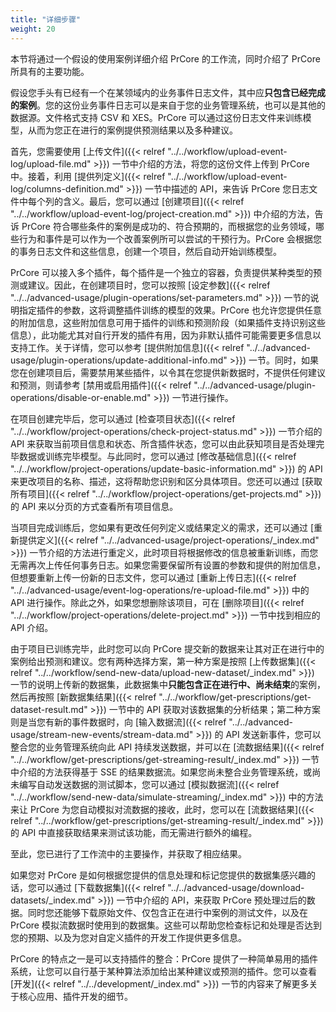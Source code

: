 ```yaml
---
title: "详细步骤"
weight: 20
---
```


本节将通过一个假设的使用案例详细介绍 PrCore 的工作流，同时介绍了 PrCore 所具有的主要功能。

假设您手头有已经有一个在某领域内的业务事件日志文件，其中应**只包含已经完成的案例**。您的这份业务事件日志可以是来自于您的业务管理系统，也可以是其他的数据源。文件格式支持 CSV 和 XES。PrCore 可以通过这份日志文件来训练模型，从而为您正在进行的案例提供预测结果以及多种建议。

首先，您需要使用 [上传文件]({{< relref "../../workflow/upload-event-log/upload-file.md" >}}) 一节中介绍的方法，将您的这份文件上传到 PrCore 中。接着，利用 [提供列定义]({{< relref "../../workflow/upload-event-log/columns-definition.md" >}}) 一节中描述的 API，来告诉 PrCore 您日志文件中每个列的含义。最后，您可以通过 [创建项目]({{< relref "../../workflow/upload-event-log/project-creation.md" >}}) 中介绍的方法，告诉 PrCore 符合哪些条件的案例是成功的、符合预期的，而根据您的业务领域，哪些行为和事件是可以作为一个改善案例所可以尝试的干预行为。PrCore 会根据您的事务日志文件和这些信息，创建一个项目，然后自动开始训练模型。

PrCore 可以接入多个插件，每个插件是一个独立的容器，负责提供某种类型的预测或建议。因此，在创建项目时，您可以按照 [设定参数]({{< relref "../../advanced-usage/plugin-operations/set-parameters.md" >}}) 一节的说明指定插件的参数，这将调整插件训练的模型的效果。PrCore 也允许您提供任意的附加信息，这些附加信息可用于插件的训练和预测阶段（如果插件支持识别这些信息），此功能尤其对自行开发的插件有用，因为非默认插件可能需要更多信息以支持工作。关于详情，您可以参考 [提供附加信息]({{< relref "../../advanced-usage/plugin-operations/update-additional-info.md" >}}) 一节。同时，如果您在创建项目后，需要禁用某些插件，以令其在您提供新数据时，不提供任何建议和预测，则请参考 [禁用或启用插件]({{< relref "../../advanced-usage/plugin-operations/disable-or-enable.md" >}}) 一节进行操作。

在项目创建完毕后，您可以通过 [检查项目状态]({{< relref "../../workflow/project-operations/check-project-status.md" >}}) 一节介绍的 API 来获取当前项目信息和状态、所含插件状态，您可以由此获知项目是否处理完毕数据或训练完毕模型。与此同时，您可以通过 [修改基础信息]({{< relref "../../workflow/project-operations/update-basic-information.md" >}}) 的 API 来更改项目的名称、描述，这将帮助您识别和区分具体项目。您还可以通过 [获取所有项目]({{< relref "../../workflow/project-operations/get-projects.md" >}}) 的 API 来以分页的方式查看所有项目信息。

当项目完成训练后，您如果有更改任何列定义或结果定义的需求，还可以通过 [重新提供定义]({{< relref "../../advanced-usage/project-operations/_index.md" >}}) 一节介绍的方法进行重定义，此时项目将根据修改的信息被重新训练，而您无需再次上传任何事务日志。如果您需要保留所有设置的参数和提供的附加信息，但想要重新上传一份新的日志文件，您可以通过 [重新上传日志]({{< relref "../../advanced-usage/event-log-operations/re-upload-file.md" >}}) 中的 API 进行操作。除此之外，如果您想删除该项目，可在 [删除项目]({{< relref "../../workflow/project-operations/delete-project.md" >}}) 一节中找到相应的 API 介绍。

由于项目已训练完毕，此时您可以向 PrCore 提交新的数据来让其对正在进行中的案例给出预测和建议。您有两种选择方案，第一种方案是按照 [上传数据集]({{< relref "../../workflow/send-new-data/upload-new-dataset/_index.md" >}}) 一节的说明上传新的数据集，此数据集中**只能包含正在进行中、尚未结束**的案例，然后再按照 [新数据集结果]({{< relref "../../workflow/get-prescriptions/get-dataset-result.md" >}}) 一节中的 API 获取对该数据集的分析结果；第二种方案则是当您有新的事件数据时，向 [输入数据流]({{< relref "../../advanced-usage/stream-new-events/stream-data.md" >}}) 的 API 发送新事件，您可以整合您的业务管理系统向此 API 持续发送数据，并可以在 [流数据结果]({{< relref "../../workflow/get-prescriptions/get-streaming-result/_index.md" >}}) 一节中介绍的方法获得基于 SSE 的结果数据流。如果您尚未整合业务管理系统，或尚未编写自动发送数据的测试脚本，您可以通过 [模拟数据流]({{< relref "../../workflow/send-new-data/simulate-streaming/_index.md" >}}) 中的方法来让 PrCore 为您自动模拟对流数据的接收，此时，您可以在 [流数据结果]({{< relref "../../workflow/get-prescriptions/get-streaming-result/_index.md" >}}) 的 API 中直接获取结果来测试该功能，而无需进行额外的编程。

至此，您已进行了工作流中的主要操作，并获取了相应结果。

如果您对 PrCore 是如何根据您提供的信息处理和标记您提供的数据集感兴趣的话，您可以通过 [下载数据集]({{< relref "../../advanced-usage/download-datasets/_index.md" >}}) 一节中介绍的 API，来获取 PrCore 预处理过后的数据。同时您还能够下载原始文件、仅包含正在进行中案例的测试文件，以及在 PrCore 模拟流数据时使用到的数据集。这些可以帮助您检查标记和处理是否达到您的预期、以及为您对自定义插件的开发工作提供更多信息。

PrCore 的特点之一是可以支持插件的整合：PrCore 提供了一种简单易用的插件系统，让您可以自行基于某种算法添加给出某种建议或预测的插件。您可以查看 [开发]({{< relref "../../development/_index.md" >}}) 一节的内容来了解更多关于核心应用、插件开发的细节。 
